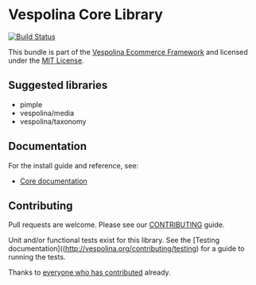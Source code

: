 Vespolina Core Library
======================

[![Build Status](https://secure.travis-ci.org/vespolina/core.png?branch=master)](http://travis-ci.org/vespolina/core)

This bundle is part of the [Vespolina Ecommerce Framework](http://vespolina.org/)
and licensed under the [MIT License](LICENSE).

## Suggested libraries

* pimple
* vespolina/media
* vespolina/taxonomy

## Documentation

For the install guide and reference, see:

* [Core documentation](http://docs.vespolina.org/components/core.html)

## Contributing

Pull requests are welcome. Please see our
[CONTRIBUTING](http://vespolina.org/contributing/guide)
guide.

Unit and/or functional tests exist for this library. See the
[Testing documentation]((http://vespolina.org/contributing/testing)
for a guide to running the tests.

Thanks to
[everyone who has contributed](https://github.com/vespolina/core/contributors) already.